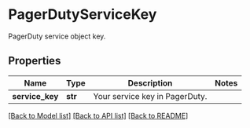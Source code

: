# PagerDutyServiceKey

PagerDuty service object key.

## Properties
Name | Type | Description | Notes
------------ | ------------- | ------------- | -------------
**service_key** | **str** | Your service key in PagerDuty. | 

[[Back to Model list]](README.md#documentation-for-models) [[Back to API list]](README.md#documentation-for-api-endpoints) [[Back to README]](README.md)


